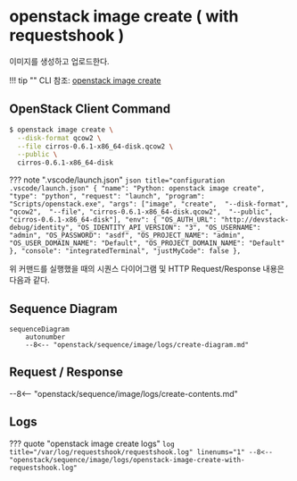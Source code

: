 # openstack image create ( with requestshook )

이미지를 생성하고 업로드한다.

!!! tip ""
    CLI 참조: [openstack image create](https://docs.openstack.org/python-openstackclient/zed/cli/command-objects/image-v2.html#image-create)

## OpenStack Client Command
``` bash title="python3-openstackclient command"
$ openstack image create \
  --disk-format qcow2 \
  --file cirros-0.6.1-x86_64-disk.qcow2 \
  --public \
  cirros-0.6.1-x86_64-disk
```

??? note ".vscode/launch.json"
    ``` json title="configuration .vscode/launch.json"
    {
        "name": "Python: openstack image create",
        "type": "python",
        "request": "launch",
        "program": "Scripts/openstack.exe",
        "args": ["image", "create", 
            "--disk-format", "qcow2", 
            "--file", "cirros-0.6.1-x86_64-disk.qcow2", 
            "--public", 
            "cirros-0.6.1-x86_64-disk"],
        "env": {
            "OS_AUTH_URL": "http://devstack-debug/identity",
            "OS_IDENTITY_API_VERSION": "3",
            "OS_USERNAME": "admin",
            "OS_PASSWORD": "asdf",
            "OS_PROJECT_NAME": "admin",
            "OS_USER_DOMAIN_NAME": "Default",
            "OS_PROJECT_DOMAIN_NAME": "Default"
        },
        "console": "integratedTerminal",
        "justMyCode": false
    },
    ```

위 커맨드를 실행했을 때의 시퀀스 다이어그램 및 HTTP Request/Response 내용은 다음과 같다.  

## Sequence Diagram

``` mermaid
sequenceDiagram
    autonumber
    --8<-- "openstack/sequence/image/logs/create-diagram.md"
```

## Request / Response

--8<-- "openstack/sequence/image/logs/create-contents.md"

## Logs

??? quote "openstack image create logs"
    ``` log title="/var/log/requestshook/requestshook.log" linenums="1"
    --8<-- "openstack/sequence/image/logs/openstack-image-create-with-requestshook.log"
    ```
